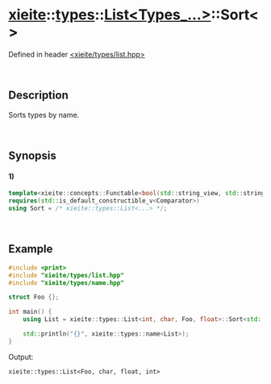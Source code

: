 # [xieite](../../../../../xieite.md)\:\:[types](../../../../../types.md)\:\:[List<Types_...>](../../../list.md)\:\:Sort\<\>
Defined in header [<xieite/types/list.hpp>](../../../../../../include/xieite/types/list.hpp)

&nbsp;

## Description
Sorts types by name.

&nbsp;

## Synopsis
#### 1)
```cpp
template<xieite::concepts::Functable<bool(std::string_view, std::string_view)> Comparator_>
requires(std::is_default_constructible_v<Comparator>)
using Sort = /* xieite::types::List<...> */;
```

&nbsp;

## Example
```cpp
#include <print>
#include "xieite/types/list.hpp"
#include "xieite/types/name.hpp"

struct Foo {};

int main() {
    using List = xieite::types::List<int, char, Foo, float>::Sort<std::ranges::less>;

    std::println("{}", xieite::types::name<List>);
}
```
Output:
```
xieite::types::List<Foo, char, float, int>
```
